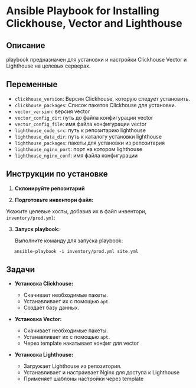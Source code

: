# Ansible Playbook for Installing Clickhouse, Vector and Lighthouse

## Описание

playbook предназначен для установки и настройки Clickhouse Vector и Lighthouse на целевых серверах. 

## Переменные

- `clickhouse_version`: Версия Clickhouse, которую следует установить.
- `clickhouse_packages`: Список пакетов Clickhouse для установки.
- `vector_version`: версия vector
- `vector_config_dir`: путь до файла конфигурации vector
- `vector_config_file`: имя файла конфигурации vector
- `lighthouse_code_src`: путь к репозитарию lighthouse
- `lighthouse_data_dir`: путь к каталогу установки lighthouse
- `lighthouse_packages`: пакеты для установки из репозитария
- `lighthouse_nginx_port`: порт на котором lighthouse
- `lighthouse_nginx_conf`: имя файла конфигурации

## Инструкции по установке

1. **Склонируйте репозитарий**

2. **Подготовьте инвентори файл:**

Укажите целевые хосты, добавив их в файл инвентори, `inventory/prod.yml`:


3. **Запуск playbook:**

   Выполните команду для запуска playbook:

```shell
   ansible-playbook -i inventory/prod.yml site.yml
```
   
## Задачи

- **Установка Clickhouse:**
  - Скачивает необходимые пакеты.
  - Устанавливает их с помощью `apt`.
  - Создаёт базу данных.

- **Установка Vector:**
  - Скачивает необходимые пакеты.
  - Устанавливает их с помощью `apt`.
  - Через template накатывает конфиг для vector

- **Установка Lighthouse:**
  - Загружает Lighthouse из репозитория.
  - Устанавливает и настраивает Nginx для доступа к Lighthouse
  - Применяет шаблоны настройки через template


